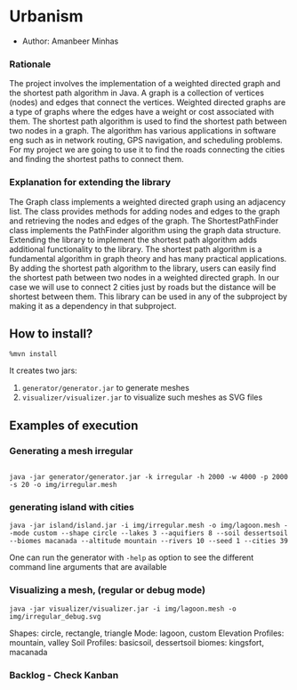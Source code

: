# Urbanism

  - Author: Amanbeer Minhas

### Rationale 

The project involves the implementation of a weighted directed graph and the shortest path algorithm in Java. 
A graph is a collection of vertices (nodes) and edges that connect the vertices. Weighted directed graphs are 
a type of graphs where the edges have a weight or cost associated with them. The shortest path algorithm is used
to find the shortest path between two nodes in a graph. The algorithm has various applications in software eng
such as in network routing, GPS navigation, and scheduling problems. For my project we are going to use it to find
the roads connecting the cities and finding the shortest paths to connect them.

### Explanation for extending the library

The Graph class implements a weighted directed graph using an adjacency list. The class provides methods for adding 
nodes and edges to the graph and retrieving the nodes and edges of the graph. The ShortestPathFinder class implements
the PathFinder algorithm using the graph data structure. Extending the library to implement the shortest path
algorithm adds additional functionality to the library. The shortest path algorithm is a fundamental algorithm in 
graph theory and has many practical applications. By adding the shortest path algorithm to the library, users can easily
find the shortest path between two nodes in a weighted directed graph. In our case we will use to connect 2 cities just
by roads but the distance will be shortest between them.
This library can be used in any of the subproject by making it as a dependency in that subproject.

## How to install?

```
%mvn install
```

It creates two jars:

  1. `generator/generator.jar` to generate meshes
  2. `visualizer/visualizer.jar` to visualize such meshes as SVG files

## Examples of execution

### Generating a mesh irregular

```

java -jar generator/generator.jar -k irregular -h 2000 -w 4000 -p 2000 -s 20 -o img/irregular.mesh

```

### generating island with cities
```
java -jar island/island.jar -i img/irregular.mesh -o img/lagoon.mesh --mode custom --shape circle --lakes 3 --aquifiers 8 --soil dessertsoil --biomes macanada --altitude mountain --rivers 10 --seed 1 --cities 39
```

One can run the generator with `-help` as option to see the different command line arguments that are available

### Visualizing a mesh, (regular or debug mode)

```
java -jar visualizer/visualizer.jar -i img/lagoon.mesh -o img/irregular_debug.svg

```



Shapes: circle, rectangle, triangle
Mode: lagoon, custom
Elevation Profiles: mountain, valley
Soil Profiles: basicsoil, dessertsoil
biomes: kingsfort, macanada



### Backlog - Check Kanban 
